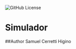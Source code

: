 ![GitHub License](https://img.shields.io/github/license/samuelhigino940/Simulador)

# Simulador

##Author Samuel Cerretti Higino
